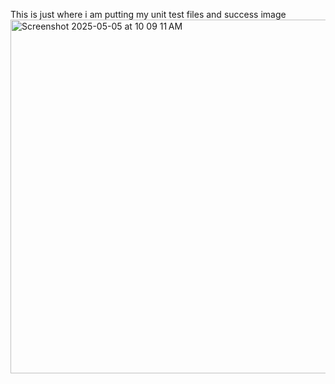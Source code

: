 This is just where i am putting my unit test files and success image <img width="566" alt="Screenshot 2025-05-05 at 10 09 11 AM" src="https://github.com/user-attachments/assets/3bd25a21-a1c6-4c95-8fb3-e42a4cfc3a12" />
